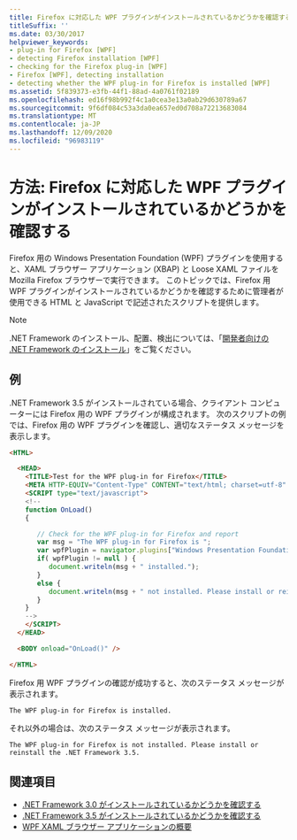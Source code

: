 ```yaml
---
title: Firefox に対応した WPF プラグインがインストールされているかどうかを確認する
titleSuffix: ''
ms.date: 03/30/2017
helpviewer_keywords:
- plug-in for Firefox [WPF]
- detecting Firefox installation [WPF]
- checking for the Firefox plug-in [WPF]
- Firefox [WPF], detecting installation
- detecting whether the WPF plug-in for Firefox is installed [WPF]
ms.assetid: 5f839373-e3fb-44f1-88ad-4a0761f02189
ms.openlocfilehash: ed16f98b992f4c1a0cea3e13a0ab29d630789a67
ms.sourcegitcommit: 9f6df084c53a3da0ea657ed0d708a72213683084
ms.translationtype: MT
ms.contentlocale: ja-JP
ms.lasthandoff: 12/09/2020
ms.locfileid: "96983119"
---
```

# <a name="how-to-detect-whether-the-wpf-plug-in-for-firefox-is-installed"></a>方法: Firefox に対応した WPF プラグインがインストールされているかどうかを確認する

Firefox 用の Windows Presentation Foundation (WPF) プラグインを使用すると、XAML ブラウザー アプリケーション (XBAP) と Loose XAML ファイルを Mozilla Firefox ブラウザーで実行できます。 このトピックでは、Firefox 用 WPF プラグインがインストールされているかどうかを確認するために管理者が使用できる HTML と JavaScript で記述されたスクリプトを提供します。

> [!NOTE]
> .NET Framework のインストール、配置、検出については、「[開発者向けの .NET Framework のインストール](/dotnet/framework/install/guide-for-developers)」をご覧ください。

## <a name="example"></a>例

.NET Framework 3.5 がインストールされている場合、クライアント コンピューターには Firefox 用の WPF プラグインが構成されます。 次のスクリプトの例では、Firefox 用の WPF プラグインを確認し、適切なステータス メッセージを表示します。

```html
<HTML>

  <HEAD>
    <TITLE>Test for the WPF plug-in for Firefox</TITLE>
    <META HTTP-EQUIV="Content-Type" CONTENT="text/html; charset=utf-8" />
    <SCRIPT type="text/javascript">
    <!--
    function OnLoad()
    {

       // Check for the WPF plug-in for Firefox and report
       var msg = "The WPF plug-in for Firefox is ";
       var wpfPlugin = navigator.plugins["Windows Presentation Foundation"];
       if( wpfPlugin != null ) {
          document.writeln(msg + " installed.");
       }
       else {
          document.writeln(msg + " not installed. Please install or reinstall the .NET Framework 3.5.");
       }
    }
    -->
    </SCRIPT>
  </HEAD>

  <BODY onload="OnLoad()" />

</HTML>
```

Firefox 用 WPF プラグインの確認が成功すると、次のステータス メッセージが表示されます。

`The WPF plug-in for Firefox is installed.`

それ以外の場合は、次のステータス メッセージが表示されます。

`The WPF plug-in for Firefox is not installed. Please install or reinstall the .NET Framework 3.5.`

## <a name="see-also"></a>関連項目

- [.NET Framework 3.0 がインストールされているかどうかを確認する](how-to-detect-whether-the-net-framework-3-0-is-installed.md)
- [.NET Framework 3.5 がインストールされているかどうかを確認する](how-to-detect-whether-the-net-framework-3-5-is-installed.md)
- [WPF XAML ブラウザー アプリケーションの概要](wpf-xaml-browser-applications-overview.md)
